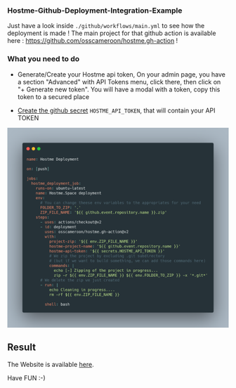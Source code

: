 ### Hostme-Github-Deployment-Integration-Example

Just have a look inside `./github/workflows/main.yml` to see how the deployment is made !
The main project for that github action is available here : https://github.com/osscameroon/hostme.gh-action !

### What you need to do

- Generate/Create your Hostme api token, On your admin page, you have a section "Advanced" with API Tokens menu, click there, then click on "+  Generate new token". You will have a modal with a token, copy this token to a secured place

- [Create the github secret](https://docs.github.com/en/actions/reference/encrypted-secrets) `HOSTME_API_TOKEN`, that will contain your API TOKEN 


![screen](./screenshot.png)


## Result 

The Website is available [here](https://hostmegh-actionexample.hostme.space).

Have FUN :-)
